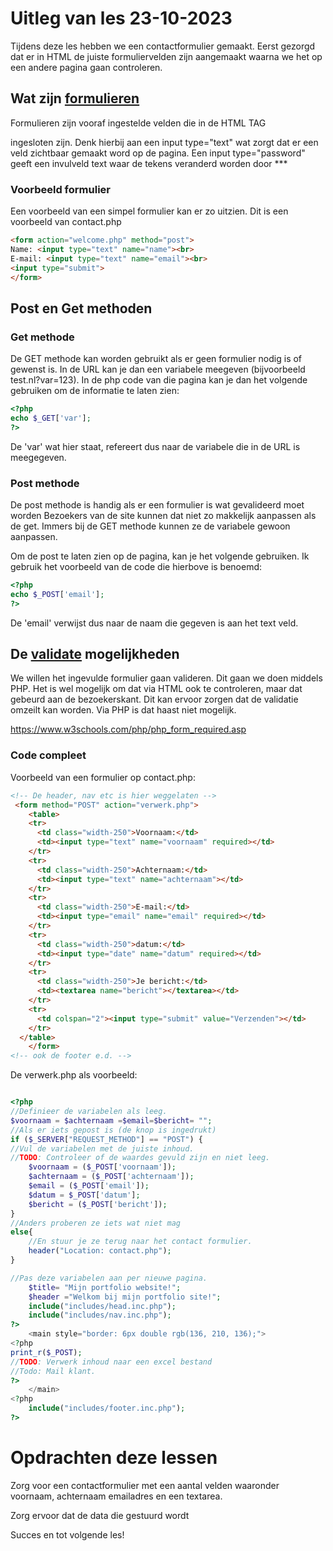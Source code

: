 # Uitleg van les 23-10-2023

Tijdens deze les hebben we een contactformulier gemaakt.
Eerst gezorgd dat er in HTML de juiste formuliervelden zijn aangemaakt waarna we het op een andere pagina gaan controleren.

## Wat zijn [formulieren](https://www.w3schools.com/php/php_forms.asp)
Formulieren zijn vooraf ingestelde velden die in de HTML TAG <form> ingesloten zijn. 
Denk hierbij aan een input type="text"  wat zorgt dat er een veld zichtbaar gemaakt word op de pagina.
Een input type="password" geeft een invulveld text waar de tekens veranderd worden door ***

### Voorbeeld formulier
Een voorbeeld van een simpel formulier kan er zo uitzien. Dit is een voorbeeld van contact.php
```html
<form action="welcome.php" method="post">
Name: <input type="text" name="name"><br>
E-mail: <input type="text" name="email"><br>
<input type="submit">
</form>
```
## Post en Get methoden
### Get methode
De GET methode kan worden gebruikt als er geen formulier nodig is of gewenst is.
In de URL kan je dan een variabele meegeven (bijvoorbeeld test.nl?var=123).
In de php code van die pagina kan je dan het volgende gebruiken om de informatie te laten zien:
```php 
<?php
echo $_GET['var'];
?>
```
De 'var' wat hier staat, refereert dus naar de variabele die in de URL is meegegeven.

### Post methode
De post methode is handig als er een formulier is wat gevalideerd moet worden
Bezoekers van de site kunnen dat niet zo makkelijk aanpassen als de get. Immers bij de GET methode kunnen ze de 
variabele gewoon aanpassen.

Om de post te laten zien op de pagina, kan je het volgende gebruiken. Ik gebruik het voorbeeld van de code
die hierbove is benoemd:

```php
<?php
echo $_POST['email'];
?>
```
De 'email' verwijst dus naar de naam die gegeven is aan het text veld.
## De [validate](https://www.w3schools.com/php/php_form_validation.asp) mogelijkheden
We willen het ingevulde formulier gaan valideren. Dit gaan we doen middels PHP.
Het is wel mogelijk om dat via HTML ook te controleren, maar dat gebeurd aan de bezoekerskant. Dit kan ervoor zorgen dat de validatie omzeilt kan worden.
Via PHP is dat haast niet mogelijk.

https://www.w3schools.com/php/php_form_required.asp

### Code compleet
Voorbeeld van een formulier op contact.php:

```html
<!-- De header, nav etc is hier weggelaten -->
 <form method="POST" action="verwerk.php">
    <table>
    <tr>
      <td class="width-250">Voornaam:</td>
      <td><input type="text" name="voornaam" required></td>
    </tr>
    <tr>
      <td class="width-250">Achternaam:</td>
      <td><input type="text" name="achternaam"></td>
    </tr>
    <tr>
      <td class="width-250">E-mail:</td>
      <td><input type="email" name="email" required></td>
    </tr>
    <tr>
      <td class="width-250">datum:</td>
      <td><input type="date" name="datum" required></td>
    </tr>
    <tr>
      <td class="width-250">Je bericht:</td>
      <td><textarea name="bericht"></textarea></td>
    </tr>
    <tr>
      <td colspan="2"><input type="submit" value="Verzenden"></td>
    </tr>
  </table>
    </form>
<!-- ook de footer e.d. -->
```

De verwerk.php als voorbeeld:
```php

<?php
//Definieer de variabelen als leeg.
$voornaam = $achternaam =$email=$bericht= "";
//Als er iets gepost is (de knop is ingedrukt)
if ($_SERVER["REQUEST_METHOD"] == "POST") {
//Vul de variabelen met de juiste inhoud.
//TODO: Controleer of de waardes gevuld zijn en niet leeg.
    $voornaam = ($_POST['voornaam']);
    $achternaam = ($_POST['achternaam']);
    $email = ($_POST['email']);
    $datum = $_POST['datum'];
    $bericht = ($_POST['bericht']);
}
//Anders proberen ze iets wat niet mag
else{
    //En stuur je ze terug naar het contact formulier.
    header("Location: contact.php");
}

//Pas deze variabelen aan per nieuwe pagina.
    $title= "Mijn portfolio website!";
    $header ="Welkom bij mijn portfolio site!";
    include("includes/head.inc.php");
    include("includes/nav.inc.php");
?>
    <main style="border: 6px double rgb(136, 210, 136);">
<?php
print_r($_POST);
//TODO: Verwerk inhoud naar een excel bestand 
//Todo: Mail klant.
?>
    </main>
<?php
    include("includes/footer.inc.php");
?>
```

# Opdrachten deze lessen
Zorg voor een contactformulier met een aantal velden waaronder voornaam, achternaam emailadres en een textarea.

Zorg ervoor dat de data die gestuurd wordt 

Succes en tot volgende les!
